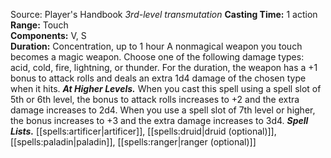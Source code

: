 Source: Player's Handbook
*3rd-level transmutation*
**Casting Time:** 1 action  
**Range:** Touch  
**Components:** V, S  
**Duration:** Concentration, up to 1 hour
A nonmagical weapon you touch becomes a magic weapon. Choose one of the following damage types: acid, cold, fire, lightning, or thunder. For the duration, the weapon has a +1 bonus to attack rolls and deals an extra 1d4 damage of the chosen type when it hits.
***At Higher Levels.*** When you cast this spell using a spell slot of 5th or 6th level, the bonus to attack rolls increases to +2 and the extra damage increases to 2d4. When you use a spell slot of 7th level or higher, the bonus increases to +3 and the extra damage increases to 3d4.
***Spell Lists.*** [[spells:artificer|artificer]], [[spells:druid|druid (optional)]], [[spells:paladin|paladin]], [[spells:ranger|ranger (optional)]]